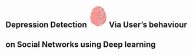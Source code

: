 <h2> Depression Detection <img src="Screenshots/brain.png" width="50" >  Via User’s behaviour </h2> 
<h2> on Social Networks using Deep learning <h2> 



